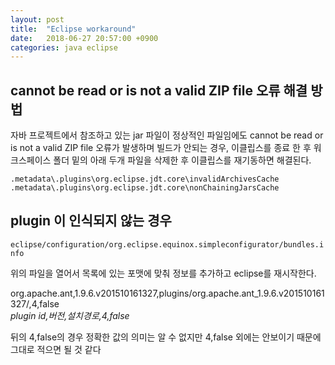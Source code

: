 ```yaml
---
layout: post
title:  "Eclipse workaround"
date:   2018-06-27 20:57:00 +0900
categories: java eclipse
---
```


## cannot be read or is not a valid ZIP file 오류 해결 방법

자바 프로젝트에서 참조하고 있는 jar 파일이 정상적인 파일임에도 cannot be read or is not a valid ZIP file 오류가 발생하며 빌드가 안되는 경우, 이클립스를 종료 한 후 워크스페이스 폴더 밑의 아래 두개 파일을 삭제한 후 이클립스를 재기동하면 해결된다.

`.metadata\.plugins\org.eclipse.jdt.core\invalidArchivesCache`
`.metadata\.plugins\org.eclipse.jdt.core\nonChainingJarsCache`

## plugin 이 인식되지 않는 경우

`eclipse/configuration/org.eclipse.equinox.simpleconfigurator/bundles.info`

위의 파일을 열어서 목록에 있는 포맷에 맞춰 정보를 추가하고 eclipse를 재시작한다.

   org.apache.ant,1.9.6.v201510161327,plugins/org.apache.ant_1.9.6.v201510161327/,4,false  
   *plugin id,버전,설치경로,4,false*

뒤의 4,false의 경우 정확한 값의 의미는 알 수 없지만 4,false 외에는 안보이기 때문에 그대로 적으면 될 것 같다

